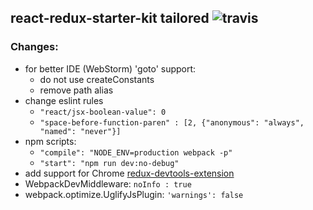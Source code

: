 ## react-redux-starter-kit tailored ![travis](https://travis-ci.org/queryxl/react-redux-starter-kit.svg?branch=master)

### Changes:
- for better IDE (WebStorm) 'goto' support:
    * do not use createConstants
    * remove path alias
- change eslint rules
    * `"react/jsx-boolean-value": 0`
    * `"space-before-function-paren" : [2, {"anonymous": "always", "named": "never"}]`
- npm scripts:
    * `"compile": "NODE_ENV=production webpack -p"`
    * `"start": "npm run dev:no-debug"`
- add support for Chrome [redux-devtools-extension](https://github.com/zalmoxisus/redux-devtools-extension)
- WebpackDevMiddleware: `noInfo : true`
- webpack.optimize.UglifyJsPlugin: `'warnings': false`



